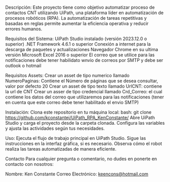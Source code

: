 Descripción:
Este proyecto tiene como objetivo automatizar proceso de contactos CNT utilizando UiPath, una plataforma líder en automatización de procesos robóticos (RPA). La automatización de tareas repetitivas y basadas en reglas permite aumentar la eficiencia operativa y reducir errores humanos.

Requisitos del Sistema:
UiPath Studio instalado (versión 2023.12.0 o superior)
.NET Framework 4.6.1 o superior
Conexión a internet para la descarga de paquetes y actualizaciones
Navegador Chrome en su ultima versión
Microsoft Excel 2016 o superior
El correo que se utilice para las notificaciones debe tener habilidato wnvio de correos por SMTP y debe ser outlook o hotmail

Requisitos Assets:
Crear un asset de tipo numerico llamado NumeroPaginas: Contiene el Número de páginas que se desea consultar, valor por defecto 20
Crear un asset de tipo texto llamado UrlCNT: contiene la url de CNT
Crear un asser de tipo credencial llamado Crd_Correo: el cual contiene los datos del correo que utilizaremos para las notificaciones (tener en cuenta que este correo debe tener habilitado el envio SMTP)

Instalación:
Clona este repositorio en tu máquina local:
bash: git clone https://github.com/kconstantej/UiPath_RPA_KenConstante/
Abre UiPath Studio y carga el proyecto desde la carpeta clonada.
Configura las variables y ajusta las actividades según tus necesidades.


Uso:
Ejecuta el flujo de trabajo principal en UiPath Studio.
Sigue las instrucciones en la interfaz gráfica, si es necesario.
Observa cómo el robot realiza las tareas automatizadas de manera eficiente.


Contacto
Para cualquier pregunta o comentario, no dudes en ponerte en contacto con nosotros:

Nombre: Ken Constante
Correo Electrónico: keencons@hotmail.com
